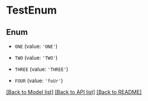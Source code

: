 # TestEnum


## Enum

* `ONE` (value: `'ONE'`)

* `TWO` (value: `'TWO'`)

* `THREE` (value: `'THREE'`)

* `FOUR` (value: `'foUr'`)

[[Back to Model list]](../README.md#documentation-for-models) [[Back to API list]](../README.md#documentation-for-api-endpoints) [[Back to README]](../README.md)


